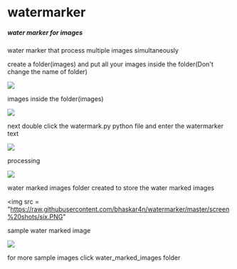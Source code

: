 watermarker
===========

##### water marker for images

water marker that  process multiple images simultaneously

create a folder(images) and put all your images inside the folder(Don't change the name of folder)

<img src = "https://raw.githubusercontent.com/bhaskar4n/watermarker/master/screen%20shots/one.PNG"/>

images inside the folder(images)

<img src ="https://raw.githubusercontent.com/bhaskar4n/watermarker/master/screen%20shots/two.PNG"/>

next double click the watermark.py python file and enter the watermarker text

<img src = "https://raw.githubusercontent.com/bhaskar4n/watermarker/master/screen%20shots/four.PNG"/>

processing 

<img src = "https://raw.githubusercontent.com/bhaskar4n/watermarker/master/screen%20shots/five.PNG"/>

water marked images folder created to store the water marked images

<img src = "https://raw.githubusercontent.com/bhaskar4n/watermarker/master/screen%20shots/six.PNG"

sample water marked image

<img src = "https://raw.githubusercontent.com/bhaskar4n/watermarker/master/screen%20shots/seven.PNG"/>


for more sample images click water_marked_images folder

